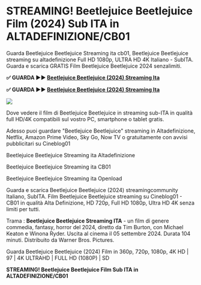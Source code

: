 # STREAMING! Beetlejuice Beetlejuice Film (2024) Sub ITA in ALTADEFINIZIONE/CB01
Guarda Beetlejuice Beetlejuice Streaming ita cb01, Beetlejuice Beetlejuice streaming su altadefinizione Full HD 1080p, ULTRA HD 4K Italiano - SubITA. Guarda e scarica GRATIS Film Beetlejuice Beetlejuice 2024 senzalimiti.

**✅ GUARDA ►► [Beetlejuice Beetlejuice (2024) Streaming Ita](https://moviecorn-tv.com/it/movie/917496/beetlejuice-beetlejuice.html)**

**✅ GUARDA ►► [Beetlejuice Beetlejuice (2024) Streaming Ita](https://moviecorn-tv.com/it/movie/917496/beetlejuice-beetlejuice.html)**

<img src="https://image.tmdb.org/t/p/w300/kBDVWJypscEwYTXoBiNr4Rixadj.jpg">

Dove vedere il film di Beetlejuice Beetlejuice in streaming sub-ITA in qualità full HD/4K compatibili sul vostro PC, smartphone o tablet gratis.

Adesso puoi guardare "Beetlejuice Beetlejuice" streaming in Altadefinizione, Netflix, Amazon Prime Video, Sky Go, Now TV o gratuitamente con avvisi pubblicitari su Cineblog01

Beetlejuice Beetlejuice Streaming ita Altadefinizione

Beetlejuice Beetlejuice Streaming ita CB01

Beetlejuice Beetlejuice Streaming ita Openload

Guarda e scarica Beetlejuice Beetlejuice (2024) streamingcommunity Italiano, SubITA. Film Beetlejuice Beetlejuice streaming su Cineblog01 - CB01 in qualità Alta Definizione, HD 720p, Full HD 1080p, Ultra HD 4K senza limiti per tutti.

Trama : **Beetlejuice Beetlejuice Streaming ITA** - un film di genere commedia, fantasy, horror del 2024, diretto da Tim Burton, con Michael Keaton e Winona Ryder. Uscita al cinema il 05 settembre 2024. Durata 104 minuti. Distribuito da Warner Bros. Pictures.

Guarda Beetlejuice Beetlejuice (2024) Film in 360p, 720p, 1080p, 4K HD | 97 | 4K ULTRAHD | FULL HD (1080P) | SD

**STREAMING! Beetlejuice Beetlejuice Film Sub ITA in ALTADEFINIZIONE/CB01**
